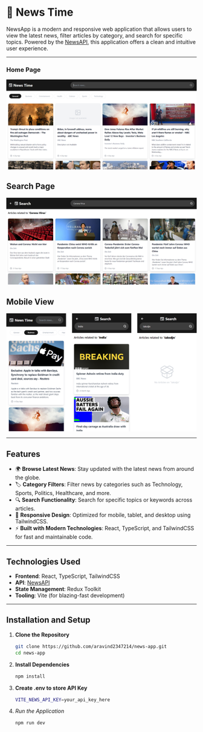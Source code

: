 # 📰 News Time

NewsApp is a modern and responsive web application that allows users to view the latest news, filter articles by category, and search for specific topics. Powered by the [NewsAPI](https://newsapi.org/), this application offers a clean and intuitive user experience.

---

### Home Page
![desktop-home-page](./images/homepage-desktop.png)

## Search Page
![desktop-search-page](./images/searchpage-desktop.png)

## Mobile View
![mobile-consolidated-pages](./images/mobile-consolidated-pages.png)

---

## Features

- 🌍 **Browse Latest News**: Stay updated with the latest news from around the globe.
- 🏷️ **Category Filters**: Filter news by categories such as Technology, Sports, Politics, Healthcare, and more.
- 🔍 **Search Functionality**: Search for specific topics or keywords across articles.
- 🎨 **Responsive Design**: Optimized for mobile, tablet, and desktop using TailwindCSS.
- ⚡ **Built with Modern Technologies**: React, TypeScript, and TailwindCSS for fast and maintainable code.

---

## Technologies Used

- **Frontend**: React, TypeScript, TailwindCSS
- **API**: [NewsAPI](https://newsapi.org/)
- **State Management**: Redux Toolkit
- **Tooling**: Vite (for blazing-fast development)

---

## Installation and Setup

1. **Clone the Repository**
   ```bash
   git clone https://github.com/aravind2347214/news-app.git
   cd news-app

2. **Install Dependencies**
    ```bash
    npm install

3. **Create .env to store API Key**
    ```bash
    VITE_NEWS_API_KEY=your_api_key_here

4. *Run the Application*
    ```bash
    npm run dev


